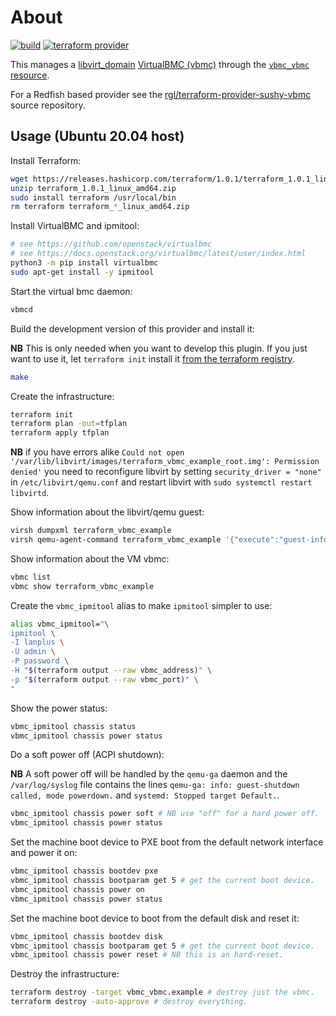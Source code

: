 # About

[![build](https://github.com/rgl/terraform-provider-vbmc/actions/workflows/build.yml/badge.svg)](https://github.com/rgl/terraform-provider-vbmc/actions/workflows/build.yml) [![terraform provider](https://img.shields.io/badge/terraform%20provider-rgl%2Fvbmc-blue)](https://registry.terraform.io/providers/rgl/vbmc)

This manages a [libvirt_domain](https://github.com/dmacvicar/terraform-provider-libvirt) [VirtualBMC (vbmc)](https://github.com/openstack/virtualbmc) through the [`vbmc_vbmc` resource](https://github.com/rgl/terraform-provider-vbmc/blob/main/docs/resources/vbmc.md).

For a Redfish based provider see the [rgl/terraform-provider-sushy-vbmc](https://github.com/rgl/terraform-provider-sushy-vbmc) source repository.

## Usage (Ubuntu 20.04 host)

Install Terraform:

```bash
wget https://releases.hashicorp.com/terraform/1.0.1/terraform_1.0.1_linux_amd64.zip
unzip terraform_1.0.1_linux_amd64.zip
sudo install terraform /usr/local/bin
rm terraform terraform_*_linux_amd64.zip
```

Install VirtualBMC and ipmitool:

```bash
# see https://github.com/openstack/virtualbmc
# see https://docs.openstack.org/virtualbmc/latest/user/index.html
python3 -m pip install virtualbmc
sudo apt-get install -y ipmitool
```

Start the virtual bmc daemon:

```bash
vbmcd
```

Build the development version of this provider and install it:

**NB** This is only needed when you want to develop this plugin. If you just want to use it, let `terraform init` install it [from the terraform registry](https://registry.terraform.io/providers/rgl/vbmc).

```bash
make
```

Create the infrastructure:

```bash
terraform init
terraform plan -out=tfplan
terraform apply tfplan
```

**NB** if you have errors alike `Could not open '/var/lib/libvirt/images/terraform_vbmc_example_root.img': Permission denied'` you need to reconfigure libvirt by setting `security_driver = "none"` in `/etc/libvirt/qemu.conf` and restart libvirt with `sudo systemctl restart libvirtd`.

Show information about the libvirt/qemu guest:

```bash
virsh dumpxml terraform_vbmc_example
virsh qemu-agent-command terraform_vbmc_example '{"execute":"guest-info"}' --pretty
```

Show information about the VM vbmc:

```bash
vbmc list
vbmc show terraform_vbmc_example
```

Create the `vbmc_ipmitool` alias to make `ipmitool` simpler to use:

```bash
alias vbmc_ipmitool="\
ipmitool \
-I lanplus \
-U admin \
-P password \
-H "$(terraform output --raw vbmc_address)" \
-p "$(terraform output --raw vbmc_port)" \
"
```

Show the power status:

```bash
vbmc_ipmitool chassis status
vbmc_ipmitool chassis power status
```

Do a soft power off (ACPI shutdown):

**NB** A soft power off will be handled by the `qemu-ga` daemon and the `/var/log/syslog` file contains the lines `qemu-ga: info: guest-shutdown called, mode powerdown.` and `systemd: Stopped target Default.`.

```bash
vbmc_ipmitool chassis power soft # NB use "off" for a hard power off.
vbmc_ipmitool chassis power status
```

Set the machine boot device to PXE boot from the default network interface and power it on:

```bash
vbmc_ipmitool chassis bootdev pxe
vbmc_ipmitool chassis bootparam get 5 # get the current boot device.
vbmc_ipmitool chassis power on
vbmc_ipmitool chassis power status
```

Set the machine boot device to boot from the default disk and reset it:

```bash
vbmc_ipmitool chassis bootdev disk
vbmc_ipmitool chassis bootparam get 5 # get the current boot device.
vbmc_ipmitool chassis power reset # NB this is an hard-reset.
```

Destroy the infrastructure:

```bash
terraform destroy -target vbmc_vbmc.example # destroy just the vbmc.
terraform destroy -auto-approve # destroy everything.
```
